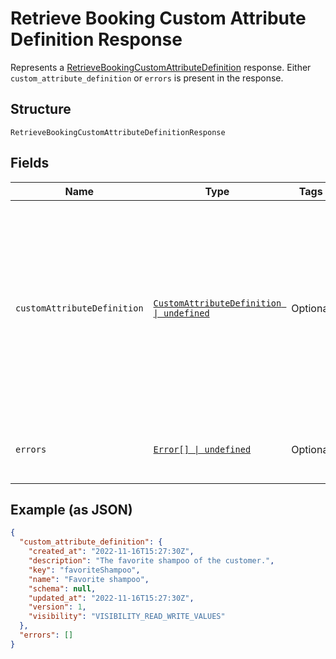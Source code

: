 
# Retrieve Booking Custom Attribute Definition Response

Represents a [RetrieveBookingCustomAttributeDefinition](../../doc/api/booking-custom-attributes.md#retrieve-booking-custom-attribute-definition) response.
Either `custom_attribute_definition` or `errors` is present in the response.

## Structure

`RetrieveBookingCustomAttributeDefinitionResponse`

## Fields

| Name | Type | Tags | Description |
|  --- | --- | --- | --- |
| `customAttributeDefinition` | [`CustomAttributeDefinition \| undefined`](../../doc/models/custom-attribute-definition.md) | Optional | Represents a definition for custom attribute values. A custom attribute definition<br>specifies the key, visibility, schema, and other properties for a custom attribute. |
| `errors` | [`Error[] \| undefined`](../../doc/models/error.md) | Optional | Any errors that occurred during the request. |

## Example (as JSON)

```json
{
  "custom_attribute_definition": {
    "created_at": "2022-11-16T15:27:30Z",
    "description": "The favorite shampoo of the customer.",
    "key": "favoriteShampoo",
    "name": "Favorite shampoo",
    "schema": null,
    "updated_at": "2022-11-16T15:27:30Z",
    "version": 1,
    "visibility": "VISIBILITY_READ_WRITE_VALUES"
  },
  "errors": []
}
```

